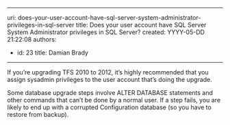 

---
uri: does-your-user-account-have-sql-server-system-administrator-privileges-in-sql-server
title: Does your user account have SQL Server System Administrator privileges in SQL Server?
created: YYYY-05-DD 21:22:08
authors:
  - id: 23
    title: Damian Brady
---




<span class='intro'> <p>If you’re upgrading TFS 2010 to 2012, it’s highly recommended that you assign sysadmin privileges to the user account that’s doing the upgrade.</p> </span>

<p>Some database upgrade steps involve ALTER DATABASE statements and other commands that can’t be done by a normal user.  If a step fails, you are likely to end up with a corrupted Configuration database (so you have to restore from backup).​​​</p>


